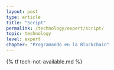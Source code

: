 ```yaml
---
layout: post
type: article
title: "Script"
permalink: /technology/expert/script/
topic: technology
level: expert
chapter: "Programando en la Blockchain"
---
```


{% tf tech-not-available.md %}
